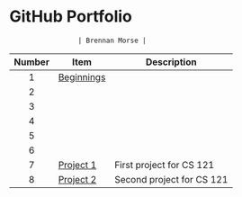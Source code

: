 #    GitHub Portfolio

                     | Brennan Morse | 



| Number | Item                                                                                                       | Description                 |
|:------:|------------------------------------------------------------------------------------------------------------|-----------------------------|
|   1    | [Beginnings]()                                                                                             |      |
|   2    | []()                                                                                                       |      |
|   3    | []()                                                                                                       |  |
|   4    | []()                                                                                                       |            |
|   5    | []()                                                                                                       |        |
|   6    | []()                                                                                                       |    |
|   7    | [Project 1](https://github.com/FieryFoxed/Github-Portfolio/blob/main/Project%20Number%20One/Project1.java) | First project for CS 121    |
|   8    | [Project 2](https://github.com/FieryFoxed/Github-Portfolio/tree/main/Project%20Number%20Two)               | Second project for CS 121   |
